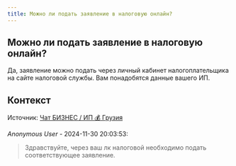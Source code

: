 ```yaml
---
title: Можно ли подать заявление в налоговую онлайн?
---
```


## Можно ли подать заявление в налоговую онлайн?

Да, заявление можно подать через личный кабинет налогоплательщика на сайте налоговой службы. Вам понадобятся данные вашего ИП.

## Контекст

Источник: [Чат БИЗНЕС / ИП 💰 Грузия](https://t.me/ip_ge)

_Anonymous User_ - 2024-11-30 20:03:53:

> Здравствуйте, через ваш лк налоговой необходимо подать соответствующее заявление.
